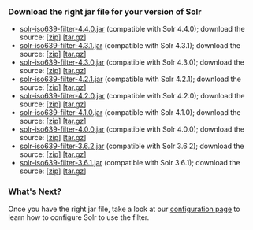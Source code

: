 ### Download the right jar file for your version of Solr

+ [solr-iso639-filter-4.4.0.jar](http://repo1.maven.org/maven2/info/freelibrary/solr-iso639-filter/4.4.0-r20130829/solr-iso639-filter-4.4.0-r20130829.jar)  (compatible with Solr 4.4.0); download the source: \[[zip](https://github.com/ksclarke/solr-iso639-filter/archive/solr-iso639-filter-4.0.0-r20130829.zip)\] \[[tar.gz](https://github.com/ksclarke/solr-iso639-filter/archive/solr-iso639-filter-4.0.0-r20130829.tar.gz)\]
+ [solr-iso639-filter-4.3.1.jar](http://repo1.maven.org/maven2/info/freelibrary/solr-iso639-filter/4.3.1-r20130829/solr-iso639-filter-4.3.1-r20130829.jar)  (compatible with Solr 4.3.1); download the source: \[[zip](https://github.com/ksclarke/solr-iso639-filter/archive/solr-iso639-filter-4.3.1-r20130829.zip)\] \[[tar.gz](https://github.com/ksclarke/solr-iso639-filter/archive/solr-iso639-filter-4.3.1-r20130829.tar.gz)\]
+ [solr-iso639-filter-4.3.0.jar](http://repo1.maven.org/maven2/info/freelibrary/solr-iso639-filter/4.3.0-r20130829/solr-iso639-filter-4.3.0-r20130829.jar)  (compatible with Solr 4.3.0); download the source: \[[zip](https://github.com/ksclarke/solr-iso639-filter/archive/solr-iso639-filter-4.3.0-r20130829.zip)\] \[[tar.gz](https://github.com/ksclarke/solr-iso639-filter/archive/solr-iso639-filter-4.3.0-r20130829.tar.gz)\]
+ [solr-iso639-filter-4.2.1.jar](http://repo1.maven.org/maven2/info/freelibrary/solr-iso639-filter/4.2.1-r20130829/solr-iso639-filter-4.2.1-r20130829.jar)  (compatible with Solr 4.2.1); download the source: \[[zip](https://github.com/ksclarke/solr-iso639-filter/archive/solr-iso639-filter-4.2.1-r20130829.zip)\] \[[tar.gz](https://github.com/ksclarke/solr-iso639-filter/archive/solr-iso639-filter-4.2.1-r20130829.tar.gz)\]
+ [solr-iso639-filter-4.2.0.jar](http://repo1.maven.org/maven2/info/freelibrary/solr-iso639-filter/4.2.0-r20130829/solr-iso639-filter-4.2.0-r20130829.jar)  (compatible with Solr 4.2.0); download the source: \[[zip](https://github.com/ksclarke/solr-iso639-filter/archive/solr-iso639-filter-4.2.0-r20130829.zip)\] \[[tar.gz](https://github.com/ksclarke/solr-iso639-filter/archive/solr-iso639-filter-4.2.0-r20130829.tar.gz)\]
+ [solr-iso639-filter-4.1.0.jar](http://repo1.maven.org/maven2/info/freelibrary/solr-iso639-filter/4.1.0-r20130829/solr-iso639-filter-4.1.0-r20130829.jar)  (compatible with Solr 4.1.0); download the source: \[[zip](https://github.com/ksclarke/solr-iso639-filter/archive/solr-iso639-filter-4.1.0-r20130829.zip)\] \[[tar.gz](https://github.com/ksclarke/solr-iso639-filter/archive/solr-iso639-filter-4.1.0-r20130829.tar.gz)\]
+ [solr-iso639-filter-4.0.0.jar](http://repo1.maven.org/maven2/info/freelibrary/solr-iso639-filter/4.0.0-r20130829/solr-iso639-filter-4.0.0-r20130829.jar)  (compatible with Solr 4.0.0); download the source: \[[zip](https://github.com/ksclarke/solr-iso639-filter/archive/solr-iso639-filter-4.0.0-r20130829.zip)\] \[[tar.gz](https://github.com/ksclarke/solr-iso639-filter/archive/solr-iso639-filter-4.0.0-r20130829.tar.gz)\]
+ [solr-iso639-filter-3.6.2.jar](http://repo1.maven.org/maven2/info/freelibrary/solr-iso639-filter/3.6.2-r20130829/solr-iso639-filter-3.6.2-r20130829.jar)  (compatible with Solr 3.6.2); download the source: \[[zip](https://github.com/ksclarke/solr-iso639-filter/archive/solr-iso639-filter-3.6.2-r20130829.zip)\] \[[tar.gz](https://github.com/ksclarke/solr-iso639-filter/archive/solr-iso639-filter-3.6.2-r20130829.tar.gz)\]
+ [solr-iso639-filter-3.6.1.jar](http://repo1.maven.org/maven2/info/freelibrary/solr-iso639-filter/3.6.1-r20130829/solr-iso639-filter-3.6.1-r20130829.jar)  (compatible with Solr 3.6.1); download the source: \[[zip](https://github.com/ksclarke/solr-iso639-filter/archive/solr-iso639-filter-3.6.1-r20130829.zip)\] \[[tar.gz](https://github.com/ksclarke/solr-iso639-filter/archive/solr-iso639-filter-3.6.1-r20130829.tar.gz)\]

### What's Next?

Once you have the right jar file, take a look at our [configuration page](configure.html "Configure the Solr ISO-69 Filter") to learn how to configure Solr to use the filter.